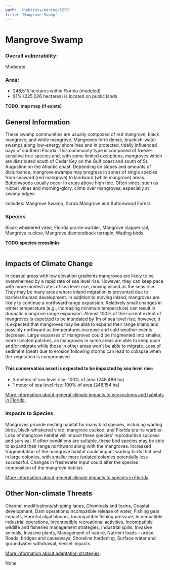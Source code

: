 ```yaml
---
path: '/habitats/marine/5250'
title: 'Mangrove Swamp'
---
```


# Mangrove Swamp

<div id="TopSection">



<div>

### Overall vulnerability:

<div class="vulnerability vulnerability-moderate">Moderate</div>

### Area:

-   248,515 hectares within Florida (modeled)
-   91% (225,026 hectares) is located on public lands

</div>
</div>

**TODO: map map (if exists)**

## General Information

These swamp communities are usually composed of red mangrove, black mangrove, and white mangrove. Mangroves form dense, brackish-water swamps along low-energy shorelines and in protected, tidally influenced bays of southern Florida. This community type is composed of freeze-sensitive tree species and, with some limited exceptions, mangroves which are distributed south of Cedar Key on the Gulf coast and south of St. Augustine on the Atlantic coast. Depending on slopes and amounts of disturbance, mangrove swamps may progress in zones of single species from seaward (red mangrove) to landward (white mangrove) areas. Buttonwoods usually occur in areas above high tide. Often vines, such as rubber vines and morning-glory, climb over mangroves, especially at swamp edges.

Includes: Mangrove Swamp, Scrub Mangrove and Buttonwood Forest



### Species

Black-whiskered vireo, Florida prairie warbler,  Mangrove clapper rail, Mangrove cuckoo, Mangrove diamondback terrapin, Wading birds

**TODO:species crosslinks**

<hr />

## Impacts of Climate Change

In coastal areas with low elevation gradients mangroves are likely to be overwhelmed by a rapid rate of sea level rise.  However, they can keep pace with more modest rates of sea level rise, moving inland as the seas rise.  They may be many areas where inland migration is prevented due to barriers/human development.  In addition to moving inland, mangroves are likely to continue a northward range expansion.  Relatively small changes in winter temperature (e.g., increasing minimum temperature) can result in dramatic mangrove range expansion.   Almost 100% of the current extent of mangroves is expected to be inundated by 1m of sea level rise; however, it is expected that mangroves may be able to expand their range inland and possibly northward as temperatures increase and cold weather events decrease. Large expanses of mangroves could be fragmented into smaller, more isolated patches, as mangroves in some areas are able to keep pace and/or migrate while those in other areas won't be able to migrate.  Loss of sediment (peat) due to erosion following storms can lead to collapse when the vegetation is compromised.


#### This conservation asset is expected to be impacted by sea level rise:

- 3 meters of sea level rise: 100% of area (248,486 ha)
- 1 meter of sea level rise: 100% of area (248,154 ha)
    

[More information about general climate impacts to ecosystems and habitats in Florida](/impacts/habitats).

### Impacts to Species

Mangroves provide nesting habitat for many bird species, including wading birds, black-whiskered vireo, mangrove cuckoo, and Florida prairie warbler.  Loss of mangrove habitat will impact these species' reproductive success and survival.   If other conditions are suitable, these bird species may be able to expand their range northward along with the mangroves.  Increased fragmentation of the mangrove habitat could impact wading birds that nest in large colonies, with smaller more isolated colonies potentially less successful.  Changes in freshwater input could alter the species composition of the mangrove habitat.

[More information about general climate impacts to species in Florida](/impacts/species).

## Other Non-climate Threats

Channel modifications/shipping lanes, Chemicals and toxins, Coastal development, Dam operations/incompatible release of water, Fishing gear impacts, Harmful algal blooms, Incompatible fishing pressure, Incompatible industrial operations, Incompatible recreational activities, Incompatible wildlife and fisheries management strategies, Industrial spills, Invasive animals, Invasive plants, Management of nature, Nutrient loads - urban, Roads, bridges and causeways, Shoreline hardening, Surface water and groundwater withdrawal, Vessel impacts

[More information about adaptation strategies](/strategies).

None

